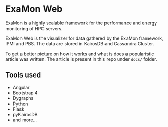 # ExaMon Web

ExaMon is a highly scalable framework for the performance and energy monitoring of HPC servers.

ExaMon Web is the visualizer for data gathered by the ExaMon framework, IPMI and PBS. The data are stored in KairosDB and Cassandra Cluster.

To get a better picture on how it works and what is does a popularistic article was written. The article is present in this repo under `docs/` folder.

## Tools used

* Angular
* Bootstrap 4
* Dygraphs
* Python
* Flask
* pyKairosDB
* and more...